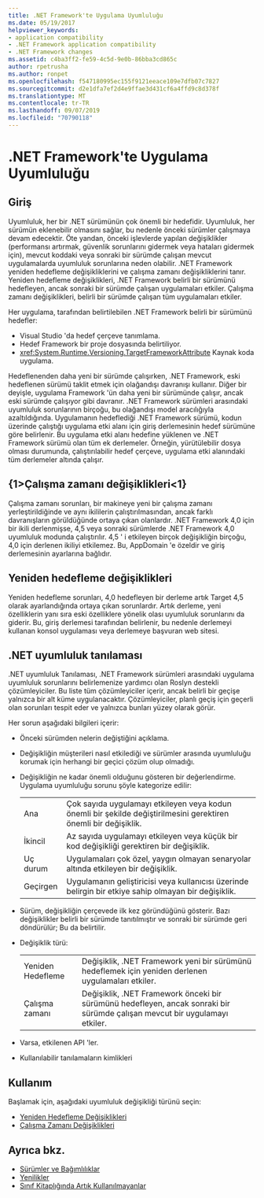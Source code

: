 ```yaml
---
title: .NET Framework'te Uygulama Uyumluluğu
ms.date: 05/19/2017
helpviewer_keywords:
- application compatibility
- .NET Framework application compatibility
- .NET Framework changes
ms.assetid: c4ba3ff2-fe59-4c5d-9e0b-86bba3cd865c
author: rpetrusha
ms.author: ronpet
ms.openlocfilehash: f547180995ec155f9121eeace109e7dfb07c7827
ms.sourcegitcommit: d2e1dfa7ef2d4e9ffae3d431cf6a4ffd9c8d378f
ms.translationtype: MT
ms.contentlocale: tr-TR
ms.lasthandoff: 09/07/2019
ms.locfileid: "70790118"
---
```

# <a name="application-compatibility-in-the-net-framework"></a>.NET Framework'te Uygulama Uyumluluğu

## <a name="introduction"></a>Giriş
Uyumluluk, her bir .NET sürümünün çok önemli bir hedefidir. Uyumluluk, her sürümün eklenebilir olmasını sağlar, bu nedenle önceki sürümler çalışmaya devam edecektir. Öte yandan, önceki işlevlerde yapılan değişiklikler (performansı artırmak, güvenlik sorunlarını gidermek veya hataları gidermek için), mevcut koddaki veya sonraki bir sürümde çalışan mevcut uygulamalarda uyumluluk sorunlarına neden olabilir. .NET Framework yeniden hedefleme değişikliklerini ve çalışma zamanı değişikliklerini tanır. Yeniden hedefleme değişiklikleri, .NET Framework belirli bir sürümünü hedefleyen, ancak sonraki bir sürümde çalışan uygulamaları etkiler. Çalışma zamanı değişiklikleri, belirli bir sürümde çalışan tüm uygulamaları etkiler.

Her uygulama, tarafından belirtilebilen .NET Framework belirli bir sürümünü hedefler:

- Visual Studio 'da hedef çerçeve tanımlama.
- Hedef Framework bir proje dosyasında belirtiliyor.
- <xref:System.Runtime.Versioning.TargetFrameworkAttribute> Kaynak koda uygulama.

Hedeflenenden daha yeni bir sürümde çalışırken, .NET Framework, eski hedeflenen sürümü taklit etmek için olağandışı davranışı kullanır. Diğer bir deyişle, uygulama Framework 'ün daha yeni bir sürümünde çalışır, ancak eski sürümde çalışıyor gibi davranır. .NET Framework sürümleri arasındaki uyumluluk sorunlarının birçoğu, bu olağandışı model aracılığıyla azaltıldığında. Uygulamanın hedeflediği .NET Framework sürümü, kodun üzerinde çalıştığı uygulama etki alanı için giriş derlemesinin hedef sürümüne göre belirlenir. Bu uygulama etki alanı hedefine yüklenen ve .NET Framework sürümü olan tüm ek derlemeler. Örneğin, yürütülebilir dosya olması durumunda, çalıştırılabilir hedef çerçeve, uygulama etki alanındaki tüm derlemeler altında çalışır.

## <a name="runtime-changes"></a>{1&gt;Çalışma zamanı değişiklikleri&lt;1}

Çalışma zamanı sorunları, bir makineye yeni bir çalışma zamanı yerleştirildiğinde ve aynı ikililerin çalıştırılmasından, ancak farklı davranışların görüldüğünde ortaya çıkan olanlardır. .NET Framework 4,0 için bir ikili derlenmişse, 4,5 veya sonraki sürümlerde .NET Framework 4,0 uyumluluk modunda çalıştırılır. 4,5 ' i etkileyen birçok değişikliğin birçoğu, 4,0 için derlenen ikiliyi etkilemez. Bu, AppDomain 'e özeldir ve giriş derlemesinin ayarlarına bağlıdır.

## <a name="retargeting-changes"></a>Yeniden hedefleme değişiklikleri

Yeniden hedefleme sorunları, 4,0 hedefleyen bir derleme artık Target 4,5 olarak ayarlandığında ortaya çıkan sorunlardır. Artık derleme, yeni özelliklerin yanı sıra eski özelliklere yönelik olası uyumluluk sorunlarını da giderir. Bu, giriş derlemesi tarafından belirlenir, bu nedenle derlemeyi kullanan konsol uygulaması veya derlemeye başvuran web sitesi.

## <a name="net-compatibility-diagnostics"></a>.NET uyumluluk tanılaması

.NET uyumluluk Tanılaması, .NET Framework sürümleri arasındaki uygulama uyumluluk sorunlarını belirlemenize yardımcı olan Roslyn destekli çözümleyiciler. Bu liste tüm çözümleyiciler içerir, ancak belirli bir geçişe yalnızca bir alt küme uygulanacaktır. Çözümleyiciler, planlı geçiş için geçerli olan sorunları tespit eder ve yalnızca bunları yüzey olarak görür.

Her sorun aşağıdaki bilgileri içerir:

- Önceki sürümden nelerin değiştiğini açıklama.

- Değişikliğin müşterileri nasıl etkilediği ve sürümler arasında uyumluluğu korumak için herhangi bir geçici çözüm olup olmadığı.

- Değişikliğin ne kadar önemli olduğunu gösteren bir değerlendirme. Uygulama uyumluluğu sorunu şöyle kategorize edilir:

    |   |   |
    |---|---|
    |Ana|Çok sayıda uygulamayı etkileyen veya kodun önemli bir şekilde değiştirilmesini gerektiren önemli bir değişiklik.|
    |İkincil|Az sayıda uygulamayı etkileyen veya küçük bir kod değişikliği gerektiren bir değişiklik.|
    |Uç durum|Uygulamaları çok özel, yaygın olmayan senaryolar altında etkileyen bir değişiklik.|
    |Geçirgen|Uygulamanın geliştiricisi veya kullanıcısı üzerinde belirgin bir etkiye sahip olmayan bir değişiklik.|

- Sürüm, değişikliğin çerçevede ilk kez göründüğünü gösterir. Bazı değişiklikler belirli bir sürümde tanıtılmıştır ve sonraki bir sürümde geri döndürülür; Bu da belirtilir.

- Değişiklik türü:

    |   |   |
    |---|---|
    |Yeniden Hedefleme|Değişiklik, .NET Framework yeni bir sürümünü hedeflemek için yeniden derlenen uygulamaları etkiler.|
    |Çalışma zamanı|Değişiklik, .NET Framework önceki bir sürümünü hedefleyen, ancak sonraki bir sürümde çalışan mevcut bir uygulamayı etkiler.|

- Varsa, etkilenen API 'ler.

- Kullanılabilir tanılamaların kimlikleri

## <a name="usage"></a>Kullanım
Başlamak için, aşağıdaki uyumluluk değişikliği türünü seçin:

- [Yeniden Hedefleme Değişiklikleri](./retargeting/index.md)
- [Çalışma Zamanı Değişiklikleri](./runtime/index.md)

## <a name="see-also"></a>Ayrıca bkz.

- [Sürümler ve Bağımlılıklar](versions-and-dependencies.md)
- [Yenilikler](../whats-new/index.md)
- [Sınıf Kitaplığında Artık Kullanılmayanlar](../whats-new/whats-obsolete.md)
